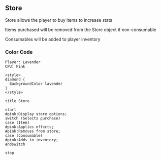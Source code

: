 ## Store

Store allows the player to buy items to increase stats

Items purchased will be removed from the Store object if non-consumable

Consumables will be added to player inventory

### Color Code

    Player: Lavender
    CPU: Pink
    
```plantuml
<style>
diamond {
  BackgroundColor lavender
}
</style>

title Store

start
#pink:Display store options;
switch (Selects purchase)
case (Item)
#pink:Applies effects;
#pink:Removes from store;
case (Consumable)
#pink:Adds to inventory;
endswitch

stop
```
